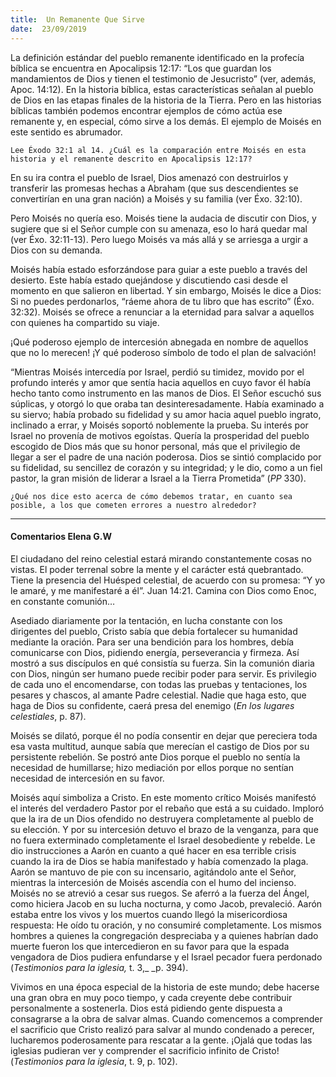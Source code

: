 ```yaml
---
title:  Un Remanente Que Sirve
date:  23/09/2019
---
```


La definición estándar del pueblo remanente identificado en la profecía bíblica se encuentra en Apocalipsis 12:17: “Los que guardan los mandamientos de Dios y tienen el testimonio de Jesucristo” (ver, además, Apoc. 14:12). En la historia bíblica, estas características señalan al pueblo de Dios en las etapas finales de la historia de la Tierra. Pero en las historias bíblicas también podemos encontrar ejemplos de cómo actúa ese remanente y, en especial, cómo sirve a los demás. El ejemplo de Moisés en este sentido es abrumador.

`Lee Éxodo 32:1 al 14. ¿Cuál es la comparación entre Moisés en esta historia y el remanente descrito en Apocalipsis 12:17?`

En su ira contra el pueblo de Israel, Dios amenazó con destruirlos y transferir las promesas hechas a Abraham (que sus descendientes se convertirían en una gran nación) a Moisés y su familia (ver Éxo. 32:10).

Pero Moisés no quería eso. Moisés tiene la audacia de discutir con Dios, y sugiere que si el Señor cumple con su amenaza, eso lo hará quedar mal (ver Éxo. 32:11-13). Pero luego Moisés va más allá y se arriesga a urgir a Dios con su demanda.

Moisés había estado esforzándose para guiar a este pueblo a través del desierto. Este había estado quejándose y discutiendo casi desde el momento en que salieron en libertad. Y sin embargo, Moisés le dice a Dios: Si no puedes perdonarlos, “ráeme ahora de tu libro que has escrito” (Éxo. 32:32). Moisés se ofrece a renunciar a la eternidad para salvar a aquellos con quienes ha compartido su viaje.

¡Qué poderoso ejemplo de intercesión abnegada en nombre de aquellos que no lo merecen! ¡Y qué poderoso símbolo de todo el plan de salvación!

“Mientras Moisés intercedía por Israel, perdió su timidez, movido por el profundo interés y amor que sentía hacia aquellos en cuyo favor él había hecho tanto como instrumento en las manos de Dios. El Señor escuchó sus súplicas, y otorgó lo que oraba tan desinteresadamente. Había examinado a su siervo; había probado su fidelidad y su amor hacia aquel pueblo ingrato, inclinado a errar, y Moisés soportó noblemente la prueba. Su interés por Israel no provenía de motivos egoístas. Quería la prosperidad del pueblo escogido de Dios más que su honor personal, más que el privilegio de llegar a ser el padre de una nación poderosa. Dios se sintió complacido por su fidelidad, su sencillez de corazón y su integridad; y le dio, como a un fiel pastor, la gran misión de liderar a Israel a la Tierra Prometida” (_PP_ 330).

`¿Qué nos dice esto acerca de cómo debemos tratar, en cuanto sea posible, a los que cometen errores a nuestro alrededor?`

---

#### Comentarios Elena G.W

El ciudadano del reino celestial estará mirando constantemente cosas no vistas. El poder terrenal sobre la mente y el carácter está quebrantado. Tiene la presencia del Huésped celestial, de acuerdo con su promesa: “Y yo le amaré, y me manifestaré a él”. Juan 14:21. Camina con Dios como Enoc, en constante comunión…

Asediado diariamente por la tentación, en lucha constante con los dirigentes del pueblo, Cristo sabía que debía fortalecer su humanidad mediante la oración. Para ser una bendición para los hombres, debía comunicarse con Dios, pidiendo energía, perseverancia y firmeza. Así mostró a sus discípulos en qué consistía su fuerza. Sin la comunión diaria con Dios, ningún ser humano puede recibir poder para servir. Es privilegio de cada uno el encomendarse, con todas las pruebas y tentaciones, los pesares y chascos, al amante Padre celestial. Nadie que haga esto, que haga de Dios su confidente, caerá presa del enemigo (_En los lugares celestiales_, p. 87).

Moisés se dilató, porque él no podía consentir en dejar que pereciera toda esa vasta multitud, aunque sabía que merecían el castigo de Dios por su persistente rebelión. Se postró ante Dios porque el pueblo no sentía la necesidad de humillarse; hizo mediación por ellos porque no sentían necesidad de intercesión en su favor.

Moisés aquí simboliza a Cristo. En este momento crítico Moisés manifestó el interés del verdadero Pastor por el rebaño que está a su cuidado. Imploró que la ira de un Dios ofendido no destruyera completamente al pueblo de su elección. Y por su intercesión detuvo el brazo de la venganza, para que no fuera exterminado completamente el Israel desobediente y rebelde. Le dio instrucciones a Aarón en cuanto a qué hacer en esa terrible crisis cuando la ira de Dios se había manifestado y había comenzado la plaga. Aarón se mantuvo de pie con su incensario, agitándolo ante el Señor, mientras la intercesión de Moisés ascendía con el humo del incienso. Moisés no se atrevió a cesar sus ruegos. Se aferró a la fuerza del Ángel, como hiciera Jacob en su lucha nocturna, y como Jacob, prevaleció. Aarón estaba entre los vivos y los muertos cuando llegó la misericordiosa respuesta: He oído tu oración, y no consumiré completamente. Los mismos hombres a quienes la congregación despreciaba y a quienes habrían dado muerte fueron los que intercedieron en su favor para que la espada vengadora de Dios pudiera enfundarse y el Israel pecador fuera perdonado (_Testimonios para la iglesia,_ t. 3,_ _p. 394).

Vivimos en una época especial de la historia de este mundo; debe hacerse una gran obra en muy poco tiempo, y cada creyente debe contribuir personalmente a sostenerla. Dios está pidiendo gente dispuesta a consagrarse a la obra de salvar almas. Cuando comencemos a comprender el sacrificio que Cristo realizó para salvar al mundo condenado a perecer, lucharemos poderosamente para rescatar a la gente. ¡Ojalá que todas las iglesias pudieran ver y comprender el sacrificio infinito de Cristo! (_Testimonios para la iglesia_, t. 9, p. 102).